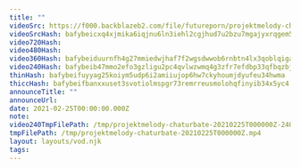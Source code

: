 ```yaml
---
title: ""
videoSrc: https://f000.backblazeb2.com/file/futureporn/projektmelody-chaturbate-2021-02-25.mp4
videoSrcHash: bafybeicxq4xjmika6iqjnu6ln3iehl2cgjhud7u2bzu7mgajyxrqgem5ri
video720Hash: 
video480Hash: 
video360Hash: bafybeiduurnfh4g27mmiedwjhaf7f2wgsdwwob6rnbtn4lx3qoblqigadu
video240Hash: bafybeib47mmo2efo3gzligu2pc4qvlwzwmq4g3zfr7efdbp33qfbqzbjdu?filename=projektmelody-chaturbate-20210225T000000Z-240p.mp4
thinHash: bafybeifuyyag25koiym5udp6i2amiiujop6hw7ckyhoumjdyufeu34hwma
thiccHash: bafybeifbanxxuset3svotiolmspgr73remrreusmolohqfinyib34x5yc4
announceTitle: ""
announceUrl: 
date: 2021-02-25T00:00:00.000Z
note: 
video240TmpFilePath: /tmp/projektmelody-chaturbate-20210225T000000Z-240p.mp4
tmpFilePath: /tmp/projektmelody-chaturbate-20210225T000000Z.mp4
layout: layouts/vod.njk
tags:
---
```

